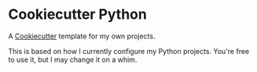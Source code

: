 # Cookiecutter Python

A [Cookiecutter](cookiecutter.io) template for my own projects.

This is based on how I currently configure my Python projects.
You're free to use it, but I may change it on a whim.